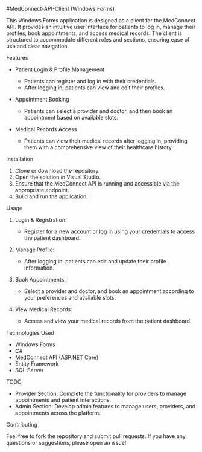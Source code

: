#MedConnect-API-Client (Windows Forms)

This Windows Forms application is designed as a client for the MedConnect API. It provides an intuitive user interface for patients to log in, manage their profiles, book appointments, and access medical records. The client is structured to accommodate different roles and sections, ensuring ease of use and clear navigation.

Features

- Patient Login & Profile Management
  - Patients can register and log in with their credentials.
  - After logging in, patients can view and edit their profiles.

- Appointment Booking
  - Patients can select a provider and doctor, and then book an appointment based on available slots.

- Medical Records Access
  - Patients can view their medical records after logging in, providing them with a comprehensive view of their healthcare history.

Installation

1. Clone or download the repository.
2. Open the solution in Visual Studio.
3. Ensure that the MedConnect API is running and accessible via the appropriate endpoint.
4. Build and run the application.

Usage

1. Login & Registration:
   - Register for a new account or log in using your credentials to access the patient dashboard.

2. Manage Profile:
   - After logging in, patients can edit and update their profile information.

3. Book Appointments:
   - Select a provider and doctor, and book an appointment according to your preferences and available slots.

4. View Medical Records:
   - Access and view your medical records from the patient dashboard.

Technologies Used

- Windows Forms
- C#
- MedConnect API (ASP.NET Core)
- Entity Framework
- SQL Server

TODO

- Provider Section: Complete the functionality for providers to manage appointments and patient interactions.
- Admin Section: Develop admin features to manage users, providers, and appointments across the platform.

Contributing

Feel free to fork the repository and submit pull requests. If you have any questions or suggestions, please open an issue!
